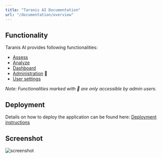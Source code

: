 ```yaml
---
title: "Taranis AI Documentation"
url: "/documentation/overview"
---
```



## Functionality  

Taranis AI provides following functionalities:

- [Assess](/documentation/assess)
- [Analyze](/documentation/analyze)
- [Dashboard](/documentation/dashboard)
- [Administration](/documentation/administration) 👤
- [User settings](/documentation/user-settings)

_Note: Functionalities marked with 👤 are only accessible by admin users._

## Deployment 
Details on how to deploy the application can be found here: [Deployment instructions](/documentation/deployment)

## Screenshot
![screenshot](/screenshot.png)
